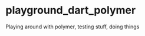 playground_dart_polymer
=======================

Playing around with polymer, testing stuff, doing things
